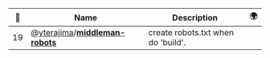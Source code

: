 |:star2: | Name | Description | 🌍|
|---|---|---|---|
|19|[@yterajima](https://github.com/yterajima)/[**middleman-robots**](https://github.com/yterajima/middleman-robots)|create robots.txt when do 'build'.||

